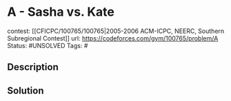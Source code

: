 # A - Sasha vs. Kate

contest: [[CFICPC/100765/100765|2005-2006 ACM-ICPC, NEERC, Southern Subregional Contest]]
url: https://codeforces.com/gym/100765/problem/A
Status: #UNSOLVED
Tags: #

## Description

## Solution

